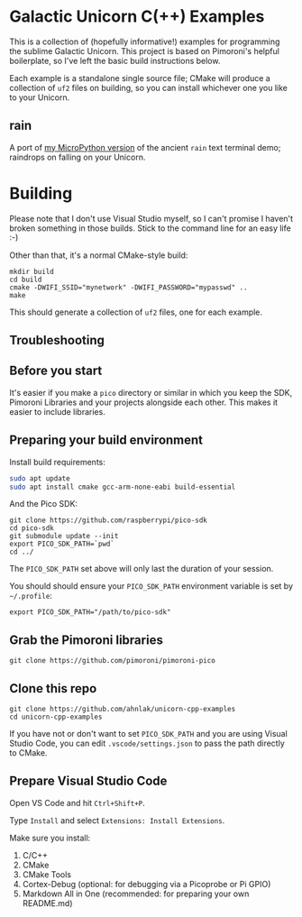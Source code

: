 # Galactic Unicorn C(++) Examples

This is a collection of (hopefully informative!) examples for programming the
sublime Galactic Unicorn. This project is based on Pimoroni's helpful boilerplate,
so I've left the basic build instructions below.

Each example is a standalone single source file; CMake will produce a collection
of `uf2` files on building, so you can install whichever one you like to your
Unicorn.

## rain

A port of [my MicroPython version](https://github.com/ahnlak/unicorn-toys/blob/main/rain.py)
of the ancient `rain` text terminal demo; raindrops on falling on your Unicorn.


# Building

Please note that I don't use Visual Studio myself, so I can't promise I haven't
broken something in those builds. Stick to the command line for an easy life :-)

Other than that, it's a normal CMake-style build:

```
mkdir build
cd build
cmake -DWIFI_SSID="mynetwork" -DWIFI_PASSWORD="mypasswd" ..
make
```

This should generate a collection of `uf2` files, one for each example.


## Troubleshooting


## Before you start

It's easier if you make a `pico` directory or similar in which you keep the SDK, Pimoroni Libraries and your projects alongside each other. This makes it easier to include libraries.

## Preparing your build environment

Install build requirements:

```bash
sudo apt update
sudo apt install cmake gcc-arm-none-eabi build-essential
```

And the Pico SDK:

```
git clone https://github.com/raspberrypi/pico-sdk
cd pico-sdk
git submodule update --init
export PICO_SDK_PATH=`pwd`
cd ../
```

The `PICO_SDK_PATH` set above will only last the duration of your session.

You should should ensure your `PICO_SDK_PATH` environment variable is set by `~/.profile`:

```
export PICO_SDK_PATH="/path/to/pico-sdk"
```

## Grab the Pimoroni libraries

```
git clone https://github.com/pimoroni/pimoroni-pico
```

## Clone this repo

```
git clone https://github.com/ahnlak/unicorn-cpp-examples
cd unicorn-cpp-examples
```

If you have not or don't want to set `PICO_SDK_PATH` and you are using Visual Studio Code,
you can edit `.vscode/settings.json` to pass the path directly to CMake.

## Prepare Visual Studio Code

Open VS Code and hit `Ctrl+Shift+P`.

Type `Install` and select `Extensions: Install Extensions`.

Make sure you install:

1. C/C++
2. CMake
3. CMake Tools
4. Cortex-Debug (optional: for debugging via a Picoprobe or Pi GPIO)
5. Markdown All in One (recommended: for preparing your own README.md)
